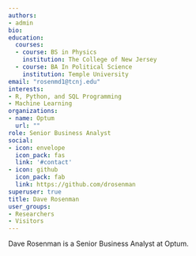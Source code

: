```yaml
---
authors:
- admin
bio: 
education:
  courses:
  - course: BS in Physics
    institution: The College of New Jersey
  - course: BA In Political Science
    institution: Temple University
email: "rosenmd1@tcnj.edu"
interests:
- R, Python, and SQL Programming
- Machine Learning
organizations:
- name: Optum
  url: ""
role: Senior Business Analyst
social:
- icon: envelope
  icon_pack: fas
  link: '#contact'
- icon: github
  icon_pack: fab
  link: https://github.com/drosenman
superuser: true
title: Dave Rosenman
user_groups:
- Researchers
- Visitors
---
```


Dave Rosenman is a Senior Business Analyst at Optum. 
